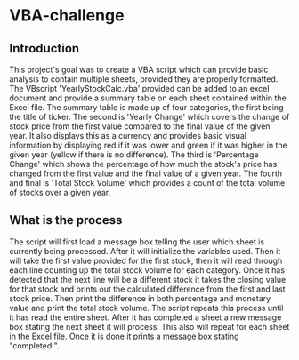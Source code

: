 # VBA-challenge
## Introduction
This project's goal was to create a VBA script which can provide basic analysis to contain multiple sheets, provided they are properly formatted. The VBscript 'YearlyStockCalc.vba' provided can be added to an excel document and provide a summary table on each sheet contained within the Excel file. The summary table is made up of four categories, the first being the title of ticker. The second is 'Yearly Change' which covers the change of stock price from the first value compared to the final value of the given year. It also displays this as a currency and provides basic visual information by displaying red if it was lower and green if it was higher in the given year (yellow if there is no difference). The third is 'Percentage Change' which shows the percentage of how much the stock's price has changed from the first value and the final value of a given year. The fourth and final is 'Total Stock Volume' which provides a count of the total volume of stocks over a given year.
## What is the process
The script will first load a message box telling the user which sheet is currently being processed. After it will initialize the variables used. Then it will take the first value provided for the first stock, then it will read through each line counting up the total stock volume for each category. Once it has detected that the next line will be a different stock it takes the closing value for that stock and prints out the calculated difference from the first and last stock price. Then print the difference in both percentage and monetary value and print the total stock volume. The script repeats this process until it has read the entire sheet. After it has completed a sheet a new message box stating the next sheet it will process. This also will repeat for each sheet in the Excel file. Once it is done it prints a message box stating "completed!".
